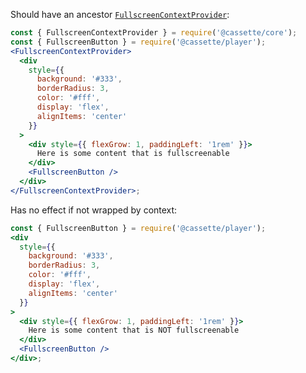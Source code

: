 Should have an ancestor [`FullscreenContextProvider`](#fullscreencontextprovider):

```jsx
const { FullscreenContextProvider } = require('@cassette/core');
const { FullscreenButton } = require('@cassette/player');
<FullscreenContextProvider>
  <div
    style={{
      background: '#333',
      borderRadius: 3,
      color: '#fff',
      display: 'flex',
      alignItems: 'center'
    }}
  >
    <div style={{ flexGrow: 1, paddingLeft: '1rem' }}>
      Here is some content that is fullscreenable
    </div>
    <FullscreenButton />
  </div>
</FullscreenContextProvider>;
```

Has no effect if not wrapped by context:

```jsx
const { FullscreenButton } = require('@cassette/player');
<div
  style={{
    background: '#333',
    borderRadius: 3,
    color: '#fff',
    display: 'flex',
    alignItems: 'center'
  }}
>
  <div style={{ flexGrow: 1, paddingLeft: '1rem' }}>
    Here is some content that is NOT fullscreenable
  </div>
  <FullscreenButton />
</div>;
```
